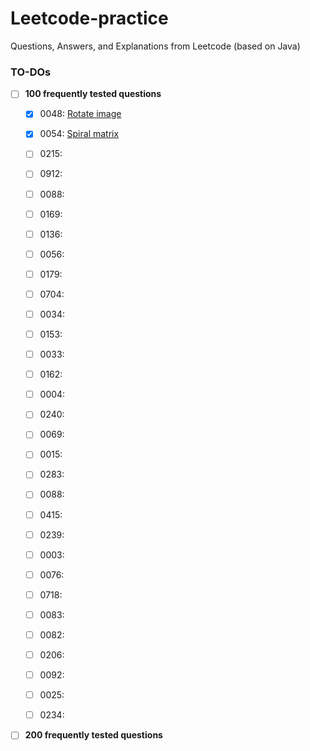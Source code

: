 # Leetcode-practice

Questions, Answers, and Explanations from Leetcode (based on Java)


### TO-DOs

- [ ] **100 frequently tested questions**
    
    - [x] 0048: [Rotate image](0048-rotate-image)
    - [x] 0054: [Spiral matrix](0054-spiral-matrix)
    - [ ] 0215:
    - [ ] 0912:
    - [ ] 0088:
    - [ ] 0169:
    - [ ] 0136:
    - [ ] 0056:
    - [ ] 0179:
    - [ ] 0704:
    - [ ] 0034:
    - [ ] 0153:
    - [ ] 0033:
    - [ ] 0162:
    - [ ] 0004:
    - [ ] 0240:
    - [ ] 0069:
    - [ ] 0015:
    - [ ] 0283:
    - [ ] 0088:
    - [ ] 0415:
    - [ ] 0239:
    - [ ] 0003:
    - [ ] 0076:
    - [ ] 0718:
    - [ ] 0083:
    - [ ] 0082:
    - [ ] 0206:
    - [ ] 0092:
    - [ ] 0025:
    - [ ] 0234:


- [ ] **200 frequently tested questions**

    